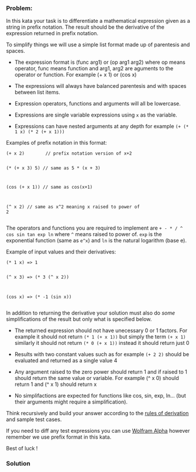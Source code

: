 ### Problem:
<p>In this kata your task is to differentiate a mathematical expression given as a string in prefix notation. The result should be the derivative of the expression returned in prefix notation.</p>
<p>To simplify things we will use a simple list format made up of parentesis and spaces. </p>
<ul>
<li><p>The expression format is (func arg1) or (op arg1 arg2) where op means operator, func means function and arg1, arg2 are aguments to the operator or function. For example (+ x 1) or (cos x)</p>
</li>
<li><p>The expressions will always have balanced parentesis and with spaces between list items.</p>
</li>
<li><p>Expression operators, functions and arguments will all be lowercase.</p>
</li>
<li><p>Expressions are single variable expressions using <code>x</code> as the variable.</p>
</li>
<li><p>Expressions can have nested arguments at any depth for example <code>(+ (* 1 x) (* 2 (+ x 1)))</code></p>
</li>
</ul>
<p>Examples of prefix notation in this format:</p>
<pre><code>(+ x 2)        // prefix notation version of x+2

(* (+ x 3) 5)  // same as 5 * (x + 3)

(cos (+ x 1))  // same as cos(x+1)

(^ x 2)        // same as x^2 meaning x raised to power of 2</code></pre><p>The operators and functions you are required to implement are <code>+ - * / ^ cos sin tan exp ln</code> where <code>^</code> means raised to power of. <code>exp</code> is the exponential function (same as <code>e^x</code>) and <code>ln</code> is the natural logarithm (base e). </p>
<p>Example of input values and their derivatives:</p>
<pre><code>(* 1 x) =&gt; 1

(^ x 3) =&gt; (* 3 (^ x 2))

(cos x) =&gt; (* -1 (sin x))</code></pre><p>In addition to returning the derivative your solution must also do <em>some</em> simplifications of the result but only what is specified below. </p>
<ul>
<li><p>The returned expression should not have unecessary 0 or 1 factors. For example it should not return <code>(* 1 (+ x 1))</code> but simply the term <code>(+ x 1)</code> similarly it should not return <code>(* 0 (+ x 1))</code> instead it should return just 0</p>
</li>
<li><p>Results with two constant values such as for example <code>(+ 2 2)</code> should be evaluated and returned as a single value 4</p>
</li>
<li><p>Any argument raised to the zero power should return 1 and if raised to 1 should return the same value or variable. For example (^ x 0) should return 1 and (^ x 1) should return x</p>
</li>
<li><p>No simplifactions are expected for functions like cos, sin, exp, ln... (but their arguments might require a simplification).</p>
</li>
</ul>
<p>Think recursively and build your answer according to the <a href="http://www.rapidtables.com/math/calculus/derivative.htm" target="_blank">rules of derivation</a> and sample test cases.</p>
<p>If you need to diff any test expressions you can use <a href="http://www.wolframalpha.com/" target="_blank">Wolfram Alpha</a> however remember we use prefix format in this kata.</p>
<p>Best of luck !</p>

### Solution